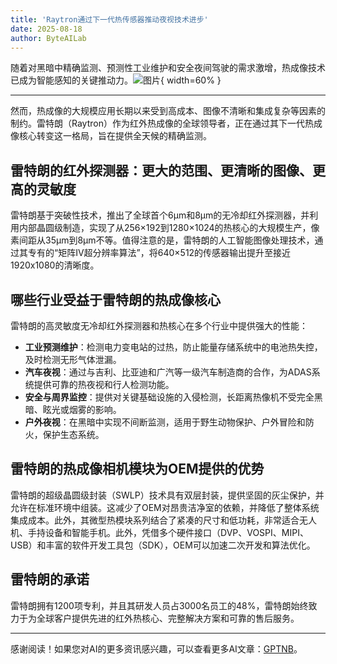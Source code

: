 ```yaml
---
title: 'Raytron通过下一代热传感器推动夜视技术进步'
date: 2025-08-18
author: ByteAILab
---
```


随着对黑暗中精确监测、预测性工业维护和安全夜间驾驶的需求激增，热成像技术已成为智能感知的关键推动力。![图片](https://ai-techpark.com/wp-content/uploads/Raytron-Advances.jpg){ width=60% }

---
然而，热成像的大规模应用长期以来受到高成本、图像不清晰和集成复杂等因素的制约。雷特朗（Raytron）作为红外热成像的全球领导者，正在通过其下一代热成像核心转变这一格局，旨在提供全天候的精确监测。

## 雷特朗的红外探测器：更大的范围、更清晰的图像、更高的灵敏度
雷特朗基于突破性技术，推出了全球首个6μm和8μm的无冷却红外探测器，并利用内部晶圆级制造，实现了从256×192到1280×1024的热核心的大规模生产，像素间距从35μm到8μm不等。值得注意的是，雷特朗的人工智能图像处理技术，通过其专有的“矩阵IV超分辨率算法”，将640×512的传感器输出提升至接近1920x1080的清晰度。

## 哪些行业受益于雷特朗的热成像核心
雷特朗的高灵敏度无冷却红外探测器和热核心在多个行业中提供强大的性能：

- **工业预测维护**：检测电力变电站的过热，防止能量存储系统中的电池热失控，及时检测无形气体泄漏。
- **汽车夜视**：通过与吉利、比亚迪和广汽等一级汽车制造商的合作，为ADAS系统提供可靠的热夜视和行人检测功能。
- **安全与周界监控**：提供对关键基础设施的入侵检测，长距离热像机不受完全黑暗、眩光或烟雾的影响。
- **户外夜视**：在黑暗中实现不间断监测，适用于野生动物保护、户外冒险和防火，保护生态系统。

## 雷特朗的热成像相机模块为OEM提供的优势
雷特朗的超级晶圆级封装（SWLP）技术具有双层封装，提供坚固的灰尘保护，并允许在标准环境中组装。这减少了OEM对昂贵洁净室的依赖，并降低了整体系统集成成本。此外，其微型热模块系列结合了紧凑的尺寸和低功耗，非常适合无人机、手持设备和智能手机。此外，凭借多个硬件接口（DVP、VOSPI、MIPI、USB）和丰富的软件开发工具包（SDK），OEM可以加速二次开发和算法优化。

## 雷特朗的承诺
雷特朗拥有1200项专利，并且其研发人员占3000名员工的48%，雷特朗始终致力于为全球客户提供先进的红外热核心、完整解决方案和可靠的售后服务。

---
感谢阅读！如果您对AI的更多资讯感兴趣，可以查看更多AI文章：[GPTNB](https://gptnb.com)。